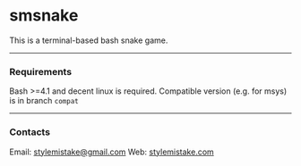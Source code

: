 smsnake
=======

This is a terminal-based bash snake game.

***

### Requirements
Bash >=4.1 and decent linux is required.
Compatible version (e.g. for msys) is in branch ```compat```

***

### Contacts
Email: stylemistake@gmail.com
Web: [stylemistake.com](http://stylemistake.com)
